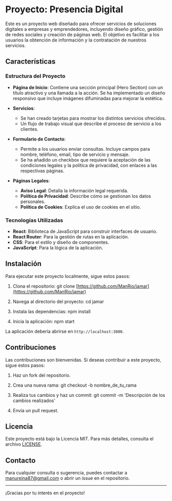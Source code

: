 
# Proyecto: Presencia Digital

Este es un proyecto web diseñado para ofrecer servicios de soluciones digitales a empresas y emprendedores, incluyendo diseño gráfico, gestión de redes sociales y creación de páginas web. El objetivo es facilitar a los usuarios la obtención de información y la contratación de nuestros servicios.

## Características

### Estructura del Proyecto

- **Página de Inicio**: Contiene una sección principal (Hero Section) con un título atractivo y una llamada a la acción. Se ha implementado un diseño responsivo que incluye imágenes difuminadas para mejorar la estética.
  
- **Servicios**:
  - Se han creado tarjetas para mostrar los distintos servicios ofrecidos.
  - Un flujo de trabajo visual que describe el proceso de servicio a los clientes.
  
- **Formulario de Contacto**:
  - Permite a los usuarios enviar consultas. Incluye campos para nombre, teléfono, email, tipo de servicio y mensaje.
  - Se ha añadido un checkbox que requiere la aceptación de las condiciones legales y la política de privacidad, con enlaces a las respectivas páginas.

- **Páginas Legales**:
  - **Aviso Legal**: Detalla la información legal requerida.
  - **Política de Privacidad**: Describe cómo se gestionan los datos personales.
  - **Política de Cookies**: Explica el uso de cookies en el sitio.

### Tecnologías Utilizadas

- **React**: Biblioteca de JavaScript para construir interfaces de usuario.
- **React Router**: Para la gestión de rutas en la aplicación.
- **CSS**: Para el estilo y diseño de componentes.
- **JavaScript**: Para la lógica de la aplicación.

## Instalación

Para ejecutar este proyecto localmente, sigue estos pasos:

1. Clona el repositorio:
   git clone [https://github.com/ManRio/jamar](https://github.com/ManRio/jamar)

2. Navega al directorio del proyecto:
   cd jamar

3. Instala las dependencias:
   npm install

4. Inicia la aplicación:
   npm start

La aplicación debería abrirse en `http://localhost:3000`.

## Contribuciones

Las contribuciones son bienvenidas. Si deseas contribuir a este proyecto, sigue estos pasos:

1. Haz un fork del repositorio.

2. Crea una nueva rama:
    git checkout -b nombre_de_tu_rama

3. Realiza tus cambios y haz un commit:
   git commit -m 'Descripción de los cambios realizados'

4. Envía un pull request.

## Licencia

Este proyecto está bajo la Licencia MIT. Para más detalles, consulta el archivo [LICENSE](LICENSE).

## Contacto

Para cualquier consulta o sugerencia, puedes contactar a <manureina87@gmail.com> o abrir un issue en el repositorio.

---

¡Gracias por tu interés en el proyecto!
